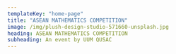 ```yaml
---
templateKey: "home-page"
title: "ASEAN MATHEMATICS COMPETITION"
image: /img/plush-design-studio-571660-unsplash.jpg
heading: ASEAN MATHEMATICS COMPETITION
subheading: An event by UUM QUSAC
---
```

